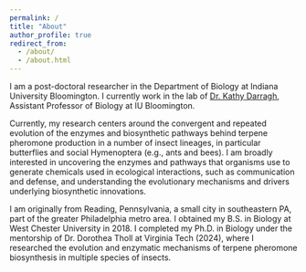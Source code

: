 ```yaml
---
permalink: /
title: "About"
author_profile: true
redirect_from: 
  - /about/
  - /about.html
---
```


I am a post-doctoral researcher in the Department of Biology at Indiana University Bloomington. I currently work in the lab of [Dr. Kathy Darragh](https://kathydarragh.com/), Assistant Professor of Biology at IU Bloomington. 

Currently, my research centers around the convergent and repeated evolution of the enzymes and biosynthetic pathways behind terpene pheromone production in a number of insect lineages, in particular butterflies and social Hymenoptera (e.g., ants and bees). I am broadly interested in uncovering the enzymes and pathways that organisms use to generate chemicals used in ecological interactions, such as communication and defense, and understanding the evolutionary mechanisms and drivers underlying biosynthetic innovations.

I am originally from Reading, Pennsylvania, a small city in southeastern PA, part of the greater Philadelphia metro area. I obtained my B.S. in Biology at West Chester University in 2018. I completed my Ph.D. in Biology under the mentorship of Dr. Dorothea Tholl at Virginia Tech (2024), where I researched the evolution and enzymatic mechanisms of terpene pheromone biosynthesis in multiple species of insects. 
